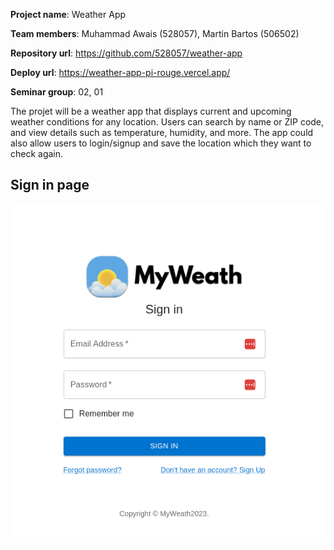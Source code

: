 **Project name**: Weather App

**Team members**: Muhammad Awais (528057), Martin Bartos (506502)

**Repository url**: https://github.com/528057/weather-app

**Deploy url**: https://weather-app-pi-rouge.vercel.app/

**Seminar group**: 02, 01

The projet will be a weather app that displays current and upcoming weather conditions for any location. Users can search by name or ZIP code, and view details such as temperature, humidity, and more. The app could also allow users to login/signup and save the location which they want to check again.

## Sign in page

<img src="./docs/img/signin.png">
